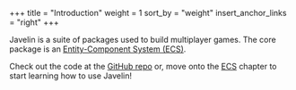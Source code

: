 +++
title = "Introduction"
weight = 1
sort_by = "weight"
insert_anchor_links = "right"
+++

<canvas id="game" style="cursor: pointer;"></canvas>

Javelin is a suite of packages used to build multiplayer games. The core package is an [Entity-Component System (ECS)](/ecs).

Check out the code at the [GitHub repo](https://github.com/3mcd/javelin) or, move onto the [ECS](/ecs) chapter to start learning how to use Javelin!

<style>
  canvas {
    background: #fff;
    width: 800px;
    height: 300px;
  }
</style>
<script type="text/javascript">
function relMouseCoords(canvas, event) {
  let totalOffsetX = 0;
  let totalOffsetY = 0;
  let canvasX = 0;
  let canvasY = 0;

  do {
    totalOffsetX += canvas.offsetLeft - canvas.scrollLeft;
    totalOffsetY += canvas.offsetTop - canvas.scrollTop;
  } while ((canvas = canvas.offsetParent));

  canvasX = event.pageX - totalOffsetX;
  canvasY = event.pageY - totalOffsetY;

  return { x: canvasX, y: canvasY };
}

const canvas = document.getElementById("game");
const context = canvas.getContext("2d");

context.imageSmoothingEnabled = false;
canvas.width = 800;
canvas.height = 300;

const Transform = Javelin.createComponentType({
  type: 1,
  schema: {
    x: Javelin.number,
    y: Javelin.number,
  },
  initialize: (t, x = 0, y = 0) => {
    t.x = x;
    t.y = y;
  },
});
const Velocity = Javelin.createComponentType({
  type: 2,
  schema: {
    x: Javelin.number,
    y: Javelin.number,
  },
  initialize: (v, x = 0, y = 0) => {
    v.x = x;
    v.y = y;
  },
});
const Junk = Javelin.createComponentType({
  type: 3,
  schema: {
    influenced: Javelin.boolean,
  },
});
const Wormhole = Javelin.createComponentType({
  type: 4,
  schema: {
    r: Javelin.number,
  },
  initialize: (w, r = 0.5) => {
    w.r = r;
  },
});

const wormholes = Javelin.query(Transform, Wormhole, Velocity);
const junk = Javelin.query(Transform, Velocity, Junk);

const attract = (world) => {
  for (let [we, [wt, w, wv]] of wormholes(world)) {
    wv.x *= 0.95;
    wv.y *= 0.95;

    for (let [je, [jt, jv, j]] of junk(world)) {
      if (we === je) {
        continue;
      }

      const dx = wt.x - jt.x;
      const dy = wt.y - jt.y;
      const len = Math.sqrt(dx * dx + dy * dy);

      if (len <= w.r) {
        j.influenced = true;

        if (len < w.r / 10) {
          w.r += world.tryGetComponent(je, Wormhole)?.r || 0.1;
          world.destroy(je);
        } else {
          const nx = dx / len;
          const ny = dy / len;

          jv.x += nx / 200;
          jv.y += ny / 200;
        }
      }
    }
  }
};

const colorInfluenced = "#222";
const colorUninfluenced = "#aaa";

const render = (world) => {
  context.clearRect(0, 0, 800, 300);

  for (const [e, [{ x, y }, , { influenced }]] of junk(world)) {
    context.fillStyle = influenced ? colorInfluenced : colorUninfluenced;
    context.fillRect(Math.floor(x), Math.floor(y), 1, 1);
  }

  for (const [, [{ x, y }, { r }]] of wormholes(world)) {
    context.fillStyle = colorInfluenced;
    context.beginPath();
    context.arc(Math.floor(x), Math.floor(y), r / 10, 0, 2 * Math.PI);
    context.fill();
  }
};

const physics = (world) => {
  for (const [, [t, { x, y }]] of junk(world)) {
    t.x += x;
    t.y += y;
  }
};

const world = Javelin.createWorld({
  systems: [physics, attract, render],
});
const junkCount = 12000;

for (let i = 0; i < junkCount; i++) {
  const x = Math.random() * (canvas.width * 1.5) - 0.25 * canvas.width
  const y = Math.random() * (canvas.height * 1.5) - 0.25 * canvas.height
  world.spawn(
    world.component(Transform, x, y),
    world.component(Velocity),
    world.component(Junk)
  );
}

let initialized = false;

canvas.addEventListener("mouseup", onMouseUp);

function spawnWormhole(x, y, r) {
  world.spawn(
    world.component(Transform, x, y),
    world.component(Wormhole, r),
    world.component(Velocity),
    world.component(Junk)
  );
}

function onMouseUp(event) {
  const { x, y } = relMouseCoords(canvas, event);
  const r = 30;

  spawnWormhole(x, y, r);
  clearInterval(interval);

  if (!initialized) {
    loop();
    initialized = true;
  }
}

function loop() {
  world.tick();
  requestAnimationFrame(loop);
}

let i = 0

const interval = setInterval(() => {
  if (++i >= 10) {
    clearInterval(interval)
  }
  spawnWormhole(
    Math.random() * canvas.width,
    Math.random() * canvas.height,
    Math.random() * 60
  );
  if (!initialized) {
    initialized = true;
    loop();
  }
}, 3500);

world.tick();

</script>
